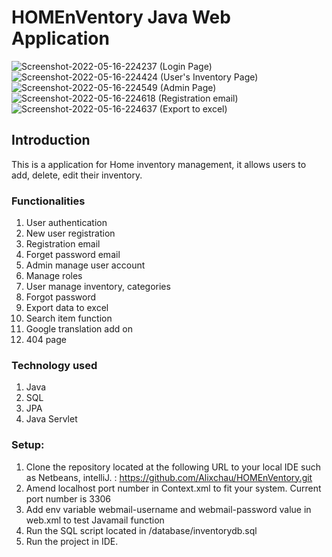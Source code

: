# HOMEnVentory Java Web Application

<img src="https://i.ibb.co/DwjmKFH/Screenshot-2022-05-16-224237.png" alt="Screenshot-2022-05-16-224237" border="0">
(Login Page)

<img src="https://i.ibb.co/f1JsK1p/Screenshot-2022-05-16-224424.png" alt="Screenshot-2022-05-16-224424" border="0">
(User's Inventory Page)

<img src="https://i.ibb.co/80b1bd3/Screenshot-2022-05-16-224549.png" alt="Screenshot-2022-05-16-224549" border="0">
(Admin Page)

<img src="https://i.ibb.co/vDyFHRP/Screenshot-2022-05-16-224618.png" alt="Screenshot-2022-05-16-224618" border="0">
(Registration email)

<img src="https://i.ibb.co/X5WthLr/Screenshot-2022-05-16-224637.png" alt="Screenshot-2022-05-16-224637" border="0">
(Export to excel)


## Introduction

This is a application for Home inventory management, it allows users to add, delete, edit their inventory.

### Functionalities

1. User authentication
2. New user registration
3. Registration email
4. Forget password email
5. Admin manage user account
6. Manage roles
7. User manage inventory, categories
8. Forgot password
9. Export data to excel 
10. Search item function 
11. Google translation add on
12. 404 page

### Technology used

1. Java
2. SQL
3. JPA
4. Java Servlet

### Setup: 

1. Clone the repository located at the following URL to your local IDE such as Netbeans, intelliJ. : 
https://github.com/Alixchau/HOMEnVentory.git
2. Amend localhost port number in Context.xml to fit your system. Current port number is 3306
3. Add env variable webmail-username and webmail-password value in web.xml to test Javamail function
4. Run the SQL script located in /database/inventorydb.sql 
5. Run the project in IDE. 



